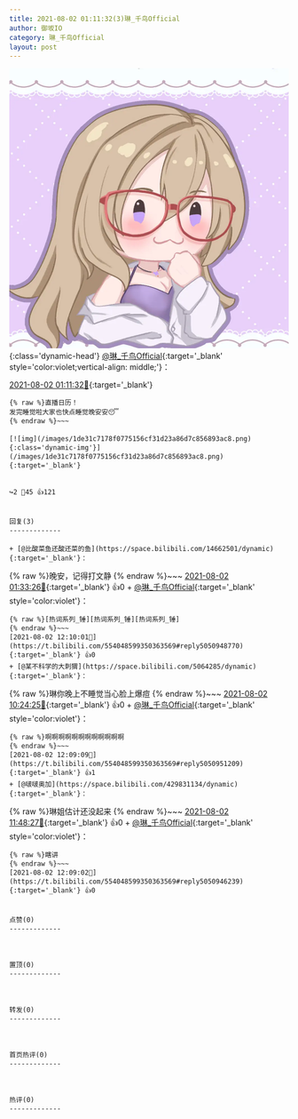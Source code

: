 ```yaml
---
title: 2021-08-02 01:11:32(3)琳_千鸟Official
author: 御坂IO
category: 琳_千鸟Official
layout: post
---
```


![img](/images/c0a88f85ebd0d056f37b114e0748e69556c8b488.jpg){:class='dynamic-head'}
[@琳_千鸟Official](https://space.bilibili.com/1620923329/dynamic){:target='_blank' style='color:violet;vertical-align: middle;'}：

[2021-08-02 01:11:32🔗](https://t.bilibili.com/554048599350363569){:target='_blank'}

~~~
{% raw %}直播日历！
发完睡觉啦大家也快点睡觉晚安安😴
{% endraw %}~~~

[![img](/images/1de31c7178f0775156cf31d23a86d7c856893ac8.png){:class='dynamic-img'}](/images/1de31c7178f0775156cf31d23a86d7c856893ac8.png){:target='_blank'}


↪️2 💬45 👍121


回复(3)
-------------

+ [@比酸菜鱼还酸还菜的鱼](https://space.bilibili.com/14662501/dynamic){:target='_blank'}：
~~~
{% raw %}晚安，记得打文静
{% endraw %}~~~
[2021-08-02 01:33:26🔗](https://t.bilibili.com/554048599350363569#reply5048859827){:target='_blank'} 👍0
    + [@琳_千鸟Official](https://space.bilibili.com/1620923329/dynamic){:target='_blank' style='color:violet'}：
~~~
{% raw %}[热词系列_锤][热词系列_锤][热词系列_锤]
{% endraw %}~~~
[2021-08-02 12:10:01🔗](https://t.bilibili.com/554048599350363569#reply5050948770){:target='_blank'} 👍0
+ [@某不科学的大刺猬](https://space.bilibili.com/5064285/dynamic){:target='_blank'}：
~~~
{% raw %}琳你晚上不睡觉当心脸上爆痘
{% endraw %}~~~
[2021-08-02 10:24:25🔗](https://t.bilibili.com/554048599350363569#reply5050249376){:target='_blank'} 👍0
    + [@琳_千鸟Official](https://space.bilibili.com/1620923329/dynamic){:target='_blank' style='color:violet'}：
~~~
{% raw %}啊啊啊啊啊啊啊啊啊啊啊啊
{% endraw %}~~~
[2021-08-02 12:09:09🔗](https://t.bilibili.com/554048599350363569#reply5050951209){:target='_blank'} 👍1
+ [@啵啵奥加](https://space.bilibili.com/429831134/dynamic){:target='_blank'}：
~~~
{% raw %}琳姐估计还没起来
{% endraw %}~~~
[2021-08-02 11:48:27🔗](https://t.bilibili.com/554048599350363569#reply5050795742){:target='_blank'} 👍0
    + [@琳_千鸟Official](https://space.bilibili.com/1620923329/dynamic){:target='_blank' style='color:violet'}：
~~~
{% raw %}瞎讲
{% endraw %}~~~
[2021-08-02 12:09:02🔗](https://t.bilibili.com/554048599350363569#reply5050946239){:target='_blank'} 👍0


点赞(0)
-------------



置顶(0)
-------------



转发(0)
-------------



首页热评(0)
-------------



热评(0)
-------------



